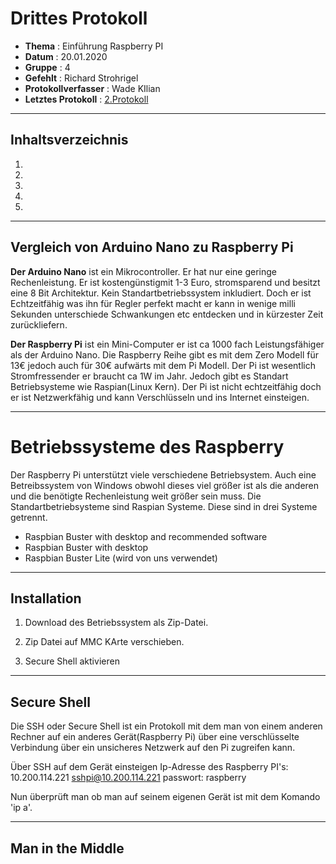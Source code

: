 # Drittes Protokoll

* **Thema** : Einführung Raspberry PI
* **Datum** : 20.01.2020
* **Gruppe** : 4
* **Gefehlt** : Richard Strohrigel
* **Protokollverfasser** : Wade KIlian
* **Letztes Protokoll** : [2.Protokoll](https://github.com/HTLMechatronics/m17-3ahme-la1-sx/blob/wadkim17/wadkim17/protokolle/2019-10-14_wadkim17.md)
--------------------------------------------------------------------------------------------------------------------------------
## Inhaltsverzeichnis
1.  []()
1.  []()
1.  []()
1.  []()
1.  []()

--------------------------------------------------------------------------------------------------------------------------------
## Vergleich von Arduino Nano zu Raspberry Pi

**Der Arduino Nano** ist ein Mikrocontroller. Er hat nur eine geringe Rechenleistung.
Er ist kostengünstigmit 1-3 Euro, stromsparend und besitzt eine 8 Bit Architektur. 
Kein Standartbetriebssystem inkludiert. Doch er ist Echtzeitfähig was ihn für Regler perfekt
macht er kann in wenige milli Sekunden unterschiede Schwankungen etc entdecken und in kürzester Zeit zurückliefern.

**Der Raspberry Pi** ist ein Mini-Computer er ist ca 1000 fach Leistungsfähiger als der Arduino Nano. 
Die Raspberry Reihe gibt es mit dem Zero Modell für 13€ jedoch auch für 30€ aufwärts mit dem Pi Modell.
Der Pi ist wesentlich Stromfressender er braucht ca 1W im Jahr. Jedoch gibt es Standart Betriebsysteme wie Raspian(Linux Kern).
Der Pi ist nicht echtzeitfähig doch er ist Netzwerkfähig und kann Verschlüsseln und ins Internet einsteigen.

--------------------------------------------------------------------------------------------------------------------------------------------

# Betriebssysteme des Raspberry

Der Raspberry Pi unterstützt viele verschiedene Betriebsystem.
Auch eine Betreibssystem von Windows obwohl dieses viel größer ist als die anderen 
und die benötigte Rechenleistung weit größer sein muss. 
Die Standartbetriebsysteme sind Raspian Systeme. 
Diese sind in drei Systeme getrennt.

* Raspbian Buster with desktop and recommended software
* Raspbian Buster with desktop
* Raspbian Buster Lite (wird von uns verwendet)


--------------------------------------------------------------------------------------------------------------------------------------------

## Installation

1. Download des Betriebssystem als Zip-Datei.

2. Zip Datei auf MMC KArte verschieben.

3. Secure Shell aktivieren

----------------------------------------------------------------------------------------------------------------------------------------

## Secure Shell 

Die SSH oder Secure Shell ist ein Protokoll mit dem man von einem anderen Rechner auf ein anderes Gerät(Raspberry Pi)
über eine verschlüsselte Verbindung über ein unsicheres Netzwerk auf den Pi zugreifen kann.

 Über SSH auf dem Gerät einsteigen
 Ip-Adresse des Raspberry PI's: 10.200.114.221
          sshpi@10.200.114.221
          passwort: raspberry

Nun überprüft man ob man auf seinem eigenen Gerät ist mit dem Komando 'ip a'.


--------------------------------------------------------------------------------------------------------------------------------------------

## Man in the Middle


